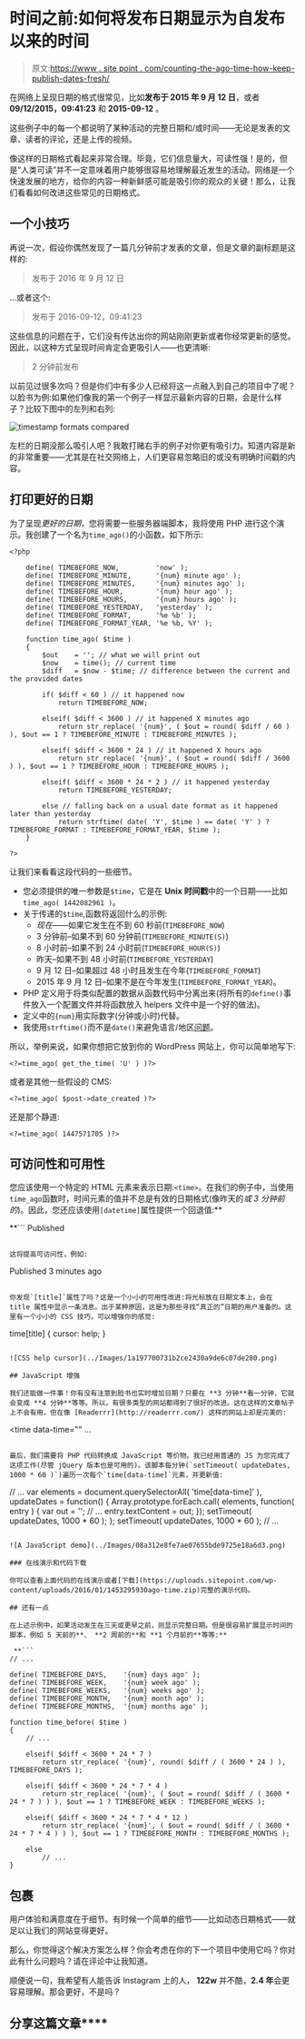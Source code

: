 # 时间之前:如何将发布日期显示为自发布以来的时间

> 原文:[https://www . site point . com/counting-the-ago-time-how-keep-publish-dates-fresh/](https://www.sitepoint.com/counting-the-ago-time-how-to-keep-publish-dates-fresh/)

在网络上呈现日期的格式很常见，比如**发布于 2015 年 9 月 12 日**，或者 **09/12/2015，09:41:23** 和 **2015-09-12** 。

这些例子中的每一个都说明了某种活动的完整日期和/或时间——无论是发表的文章、读者的评论，还是上传的视频。

像这样的日期格式看起来非常合理。毕竟，它们信息量大，可读性强！是的，但是“人类可读”并不一定意味着用户能够很容易地理解最近发生的活动。网络是一个快速发展的地方，给你的内容一种新鲜感可能是吸引你的观众的关键！那么，让我们看看如何改进这些常见的日期格式。

## 一个小技巧

再说一次，假设你偶然发现了一篇几分钟前才发表的文章，但是文章的副标题是这样的:

> 发布于 2016 年 9 月 12 日

…或者这个:

> 发布于 2016-09-12，09:41:23

这些信息的问题在于，它们没有传达出你的网站刚刚更新或者你经常更新的感觉。因此，以这种方式呈现时间肯定会更吸引人——也更清晰:

> 2 分钟前发布

以前见过很多次吗？但是你们中有多少人已经将这一点融入到自己的项目中了呢？以脸书为例:如果他们像我的第一个例子一样显示最新内容的日期，会是什么样子？比较下图中的左列和右列:

![timestamp formats compared](../Images/e36e52780163bb472daf4ecd787115df.png)

左栏的日期没那么吸引人吧？我敢打赌右手的例子对你更有吸引力。知道内容是新的非常重要——尤其是在社交网络上，人们更容易忽略旧的或没有明确时间戳的内容。

## 打印更好的日期

为了呈现*更好的日期*，您将需要一些服务器端脚本，我将使用 PHP 进行这个演示。我创建了一个名为`time_ago()`的小函数，如下所示:

```
<?php

    define( TIMEBEFORE_NOW,         'now' );
    define( TIMEBEFORE_MINUTE,      '{num} minute ago' );
    define( TIMEBEFORE_MINUTES,     '{num} minutes ago' );
    define( TIMEBEFORE_HOUR,        '{num} hour ago' );
    define( TIMEBEFORE_HOURS,       '{num} hours ago' );
    define( TIMEBEFORE_YESTERDAY,   'yesterday' );
    define( TIMEBEFORE_FORMAT,      '%e %b' );
    define( TIMEBEFORE_FORMAT_YEAR, '%e %b, %Y' );

    function time_ago( $time )
    {
        $out    = ''; // what we will print out
        $now    = time(); // current time
        $diff   = $now - $time; // difference between the current and the provided dates

        if( $diff < 60 ) // it happened now
            return TIMEBEFORE_NOW;

        elseif( $diff < 3600 ) // it happened X minutes ago
            return str_replace( '{num}', ( $out = round( $diff / 60 ) ), $out == 1 ? TIMEBEFORE_MINUTE : TIMEBEFORE_MINUTES );

        elseif( $diff < 3600 * 24 ) // it happened X hours ago
            return str_replace( '{num}', ( $out = round( $diff / 3600 ) ), $out == 1 ? TIMEBEFORE_HOUR : TIMEBEFORE_HOURS );

        elseif( $diff < 3600 * 24 * 2 ) // it happened yesterday
            return TIMEBEFORE_YESTERDAY;

        else // falling back on a usual date format as it happened later than yesterday
            return strftime( date( 'Y', $time ) == date( 'Y' ) ? TIMEBEFORE_FORMAT : TIMEBEFORE_FORMAT_YEAR, $time );
    }

?>
```

让我们来看看这段代码的一些细节。

*   您必须提供的唯一参数是`$time`，它是在 **Unix 时间戳**中的一个日期——比如`time_ago( 1442082961 )`。
*   关于传递的`$time`,函数将返回什么的示例:
    *   *现在*——如果它发生在不到 60 秒前(`TIMEBEFORE_NOW`)
    *   3 分钟前–如果不到 60 分钟前(`TIMEBEFORE_MINUTE(S)`)
    *   8 小时前–如果不到 24 小时前(`TIMEBEFORE_HOUR(S)`)
    *   昨天–如果不到 48 小时前(`TIMEBEFORE_YESTERDAY`)
    *   9 月 12 日–如果超过 48 小时且发生在今年(`TIMEBEFORE_FORMAT`)
    *   2015 年 9 月 12 日–如果不是在今年发生(`TIMEBEFORE_FORMAT_YEAR`)。
*   PHP 定义用于将类似配置的数据从函数代码中分离出来(将所有的`define()`事件放入一个配置文件并将函数放入 helpers 文件中是一个好的做法)。
*   定义中的`{num}`用实际数字(分钟或小时)代替。
*   我使用`strftime()`而不是`date()`来避免语言/地区[问题](http://stackoverflow.com/questions/5941121/php-strftime-date-or-datetime-which-is-better/5941268#5941268)。

所以，举例来说，如果你想把它放到你的 WordPress 网站上，你可以简单地写下:

```
<?=time_ago( get_the_time( 'U' ) )?>
```

或者是其他一些假设的 CMS:

```
<?=time_ago( $post->date_created )?>
```

还是那个静道:

```
<?=time_ago( 1447571705 )?>
```

## 可访问性和可用性

您应该使用一个特定的 HTML 元素来表示日期:`<time>`。在我们的例子中，当使用`time_ago`函数时，时间元素的值并不总是有效的日期格式(像昨天的*或 3 分钟前的*)。因此，您还应该使用`[datetime]`属性提供一个回退值:**

 **```
Published <time 
    datetime="<?=date( 'Y-m-d', $time )?>" 
    title="<?=strftime( date( 'Y', $time ) == 
        date( 'Y' ) ? TIMEBEFORE_FORMAT : TIMEBEFORE_FORMAT_YEAR, $time )?>">
    <?=time_ago( $time )?>
    </time>
```

这将提高可访问性，例如:

```
Published <time datetime="2015-09-12" title="September 12">3 minutes ago</time>
```

你发现`[title]`属性了吗？这是一个小小的可用性改进:将光标放在日期文本上，会在 title 属性中显示一条消息。出于某种原因，这是为那些寻找“真正的”日期的用户准备的。这里有一个小小的 CSS 技巧，可以增强你的感觉:

```
time[title]
{
    cursor: help;
}
```

![CSS help cursor](../Images/1a197700731b2ce2430a9de6c07de280.png)

## JavaScript 增强

我们还能做一件事！你有没有注意到脸书也实时增加日期？只要在 **3 分钟**看一分钟，它就会变成 **4 分钟**等等。所以，有很多类型的网站都得到了很好的改进。这在这样的文章帖子上不会有用，但在像 [Readerrr](http://readerrr.com/) 这样的网站上却是完美的:

```
<time data-time="<?=$time?>" ...
```

最后，我们需要将 PHP 代码转换成 JavaScript 等价物。我已经用普通的 JS 为您完成了这项工作(尽管 jQuery 版本也是可用的)。该脚本每分钟(`setTimeout( updateDates, 1000 * 60 )`)遍历一次每个`time[data-time]`元素，并更新值:

```
// ...
var elements    = document.querySelectorAll( 'time[data-time]' ),
    updateDates = function()
    {
        Array.prototype.forEach.call( elements, function( entry )
        {
            var out = '';
            // ...
            entry.textContent = out;
        });
        setTimeout( updateDates, 1000 * 60 );
    };
setTimeout( updateDates, 1000 * 60 );
// ...
```

![A JavaScript demo](../Images/08a312e8fe7ae07655bde9725e18a6d3.png)

### 在线演示和代码下载

你可以查看上面代码的在线演示或者[下载](https://uploads.sitepoint.com/wp-content/uploads/2016/01/1453295930ago-time.zip)完整的演示代码。

## 还有一点

在上述示例中，如果活动发生在三天或更早之前，则显示完整日期。但是很容易扩展显示时间的脚本，例如 5 天前的**、 **2 周前的**和 **1 个月前的**等等:**

 **```
// ...

define( TIMEBEFORE_DAYS,    '{num} days ago' );
define( TIMEBEFORE_WEEK,    '{num} week ago' );
define( TIMEBEFORE_WEEKS,   '{num} weeks ago' );
define( TIMEBEFORE_MONTH,   '{num} month ago' );
define( TIMEBEFORE_MONTHS,  '{num} months ago' );

function time_before( $time )
{
    // ...

    elseif( $diff < 3600 * 24 * 7 )
        return str_replace( '{num}', round( $diff / ( 3600 * 24 ) ), TIMEBEFORE_DAYS );

    elseif( $diff < 3600 * 24 * 7 * 4 )
        return str_replace( '{num}', ( $out = round( $diff / ( 3600 * 24 * 7 ) ) ), $out == 1 ? TIMEBEFORE_WEEK : TIMEBEFORE_WEEKS );

    elseif( $diff < 3600 * 24 * 7 * 4 * 12 )
        return str_replace( '{num}', ( $out = round( $diff / ( 3600 * 24 * 7 * 4 ) ) ), $out == 1 ? TIMEBEFORE_MONTH : TIMEBEFORE_MONTHS );

    else
        // ...
}
```

## 包裹

用户体验和满意度在于细节。有时候一个简单的细节——比如动态日期格式——就足以让我们的网站变得更好。

那么，你觉得这个解决方案怎么样？你会考虑在你的下一个项目中使用它吗？你对此有什么问题吗？请在评论中让我知道。

顺便说一句，我希望有人能告诉 Instagram 上的人， **122w** 并不酷，**2.4 年**会更容易理解。那会更好，不是吗？

## 分享这篇文章****
